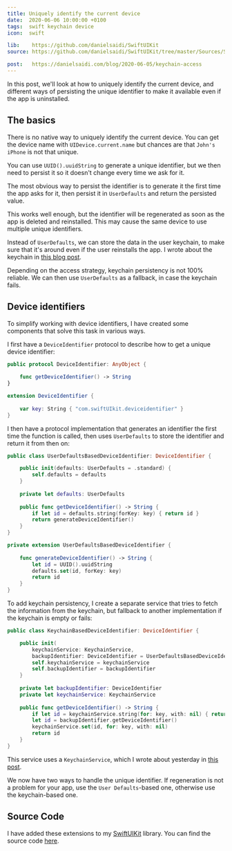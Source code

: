 ```yaml
---
title: Uniquely identify the current device
date:  2020-06-06 10:00:00 +0100
tags:  swift keychain device
icon:  swift

lib:    https://github.com/danielsaidi/SwiftUIKit
source: https://github.com/danielsaidi/SwiftUIKit/tree/master/Sources/SwiftUIKit/Device

post:   https://danielsaidi.com/blog/2020-06-05/keychain-access
---
```


In this post, we'll look at how to uniquely identify the current device, and different ways of persisting the unique identifier to make it available even if the app is uninstalled.


## The basics

There is no native way to uniquely identify the current device. You can get the device name with `UIDevice.current.name` but chances are that `John's iPhone` is not that unique.

You can use `UUID().uuidString` to generate a unique identifier, but we then need to persist it so it doesn't change every time we ask for it. 

The most obvious way to persist the identifier is to generate it the first time the app asks for it, then persist it in `UserDefaults` and return the persisted value.

This works well enough, but the identifier will be regenerated as soon as the app is deleted and reinstalled. This may cause the same device to use multiple unique identifiers.

Instead of `UserDefaults`, we can store the data in the user keychain, to make sure that it's around even if the user reinstalls the app. I wrote about the keychain in [this blog post]({{page.post}}).

Depending on the access strategy, keychain persistency is not 100% reliable. We can then use `UserDefaults` as a fallback, in case the keychain fails.


## Device identifiers

To simplify working with device identifiers, I have created some components that solve this task in various ways. 

I first have a `DeviceIdentifier` protocol to describe how to get a unique device identifier:

```swift
public protocol DeviceIdentifier: AnyObject {
    
    func getDeviceIdentifier() -> String
}

extension DeviceIdentifier {
    
    var key: String { "com.swiftUIkit.deviceidentifier" }
}
```

I then have a protocol implementation that generates an identifier the first time the function is called, then uses `UserDefaults` to store the identifier and return it from then on:

```swift
public class UserDefaultsBasedDeviceIdentifier: DeviceIdentifier {

    public init(defaults: UserDefaults = .standard) {
        self.defaults = defaults
    }
    
    private let defaults: UserDefaults
    
    public func getDeviceIdentifier() -> String {
        if let id = defaults.string(forKey: key) { return id }
        return generateDeviceIdentifier()
    }
}

private extension UserDefaultsBasedDeviceIdentifier {
    
    func generateDeviceIdentifier() -> String {
        let id = UUID().uuidString
        defaults.set(id, forKey: key)
        return id
    }
}
```

To add keychain persistency, I create a separate service that tries to fetch the information from the keychain, but fallback to another implementation if the keychain is empty or fails:

```swift
public class KeychainBasedDeviceIdentifier: DeviceIdentifier {

    public init(
        keychainService: KeychainService,
        backupIdentifier: DeviceIdentifier = UserDefaultsBasedDeviceIdentifier()) {
        self.keychainService = keychainService
        self.backupIdentifier = backupIdentifier
    }
    
    private let backupIdentifier: DeviceIdentifier
    private let keychainService: KeychainService
    
    public func getDeviceIdentifier() -> String {
        if let id = keychainService.string(for: key, with: nil) { return id }
        let id = backupIdentifier.getDeviceIdentifier()
        keychainService.set(id, for: key, with: nil)
        return id
    }
}
```

This service uses a `KeychainService`, which I wrote about yesterday in [this post]({{page.post}}).

We now have two ways to handle the unique identifier. If regeneration is not a problem for your app, use the `User Defaults`-based one, otherwise use the keychain-based one.


## Source Code

I have added these extensions to my [SwiftUIKit]({{page.lib}}) library. You can find the source code [here]({{page.source}}).